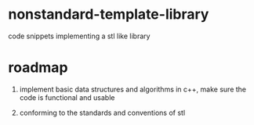 # nonstandard-template-library
code snippets implementing a stl like library

# roadmap

1. implement basic data structures and algorithms in c++, make sure the code is functional and usable

2. conforming to the standards and conventions of stl
